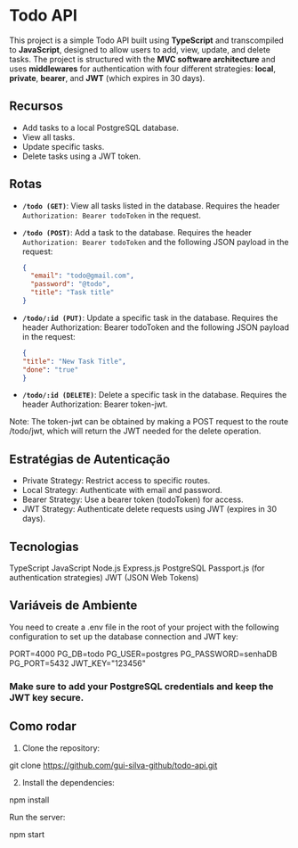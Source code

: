 # Todo API

This project is a simple Todo API built using **TypeScript** and transcompiled to **JavaScript**, designed to allow users to add, view, update, and delete tasks. The project is structured with the **MVC software architecture** and uses **middlewares** for authentication with four different strategies: **local**, **private**, **bearer**, and **JWT** (which expires in 30 days).

## Recursos

- Add tasks to a local PostgreSQL database.
- View all tasks.
- Update specific tasks.
- Delete tasks using a JWT token.

## Rotas

- **`/todo (GET)`**: View all tasks listed in the database. Requires the header `Authorization: Bearer todoToken` in the request.
  
- **`/todo (POST)`**: Add a task to the database. Requires the header `Authorization: Bearer todoToken` and the following JSON payload in the request:
  
  ```json
  {
    "email": "todo@gmail.com",
    "password": "@todo",
    "title": "Task title"
  }

- **`/todo/:id (PUT)`**: Update a specific task in the database. Requires the header Authorization: Bearer todoToken and the following JSON payload in the request:

    ```json
    {
    "title": "New Task Title",
    "done": "true"
    }

- **`/todo/:id (DELETE)`**: Delete a specific task in the database. Requires the header Authorization: Bearer token-jwt.

Note: The token-jwt can be obtained by making a POST request to the route /todo/jwt, which will return the JWT needed for the delete operation.

## Estratégias de Autenticação

- Private Strategy: Restrict access to specific routes.
- Local Strategy: Authenticate with email and password.
- Bearer Strategy: Use a bearer token (todoToken) for access.
- JWT Strategy: Authenticate delete requests using JWT (expires in 30 days).

## Tecnologias

TypeScript
JavaScript
Node.js
Express.js
PostgreSQL
Passport.js (for authentication strategies)
JWT (JSON Web Tokens)

## Variáveis de Ambiente

You need to create a .env file in the root of your project with the following configuration to set up the database connection and JWT key:

PORT=4000
PG_DB=todo
PG_USER=postgres
PG_PASSWORD=senhaDB
PG_PORT=5432
JWT_KEY="123456"

### Make sure to add your PostgreSQL credentials and keep the JWT key secure.

## Como rodar

1. Clone the repository:

git clone https://github.com/gui-silva-github/todo-api.git

2. Install the dependencies:

npm install

Run the server:

npm start